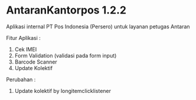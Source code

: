 # AntaranKantorpos 1.2.2

Aplikasi internal PT Pos Indonesia (Persero) untuk layanan petugas Antaran  

Fitur Aplikasi :  
1. Cek IMEI  
2. Form Validation (validasi pada form input)  
3. Barcode Scanner  
4. Update Kolektif  

Perubahan :  
1. Update kolektif by longitemclicklistener

